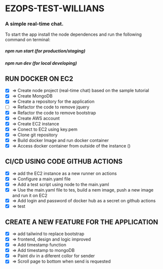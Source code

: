 # EZOPS-TEST-WILLIANS

### A simple real-time chat.

To start the app install the node dependences and run the following command on terminal:

##### npm run start (for production/staging)
##### npm run dev (for local developing)

## RUN DOCKER ON EC2
- [X] => Create node project (real-time chat) based on the sample tutorial 
- [X] => Create MongoDB
- [X] => Create a repository for the application
- [ ] => Refactor the code to remove jquery 
- [X] => Refactor the code to remove bootstrap
- [X] => Create AWS account
- [X] => Create EC2 instance
- [X] => Conect to EC2 using key.pem
- [X] => Clone git repository
- [X] => Build docker Image and run docker container 
- [X] => Access docker container from outside of the instance  ()

## CI/CD USING CODE GITHUB ACTIONS
- [X] => add the EC2 instance as a new runner on actions
- [X] => Configure a main.yaml file 
- [X] => Add a test script using node to the main.yaml
- [X] => Use the main.yaml file to tes, build a nem image, push a new image and run it on EC2
- [X] => Add login and password of docker hub as a secret on github actions
- [X] => test

## CREATE A NEW FEATURE FOR THE APPLICATION
- [X] => add tailwind to replace bootstrap
- [X] => frontend, design and logic improved
- [X] => Add timestamp function 
- [X] => Add timestamp to mongoDB
- [X] => Paint div in a diferent collor for sender
- [X] => Scroll page to bottom when send is requested